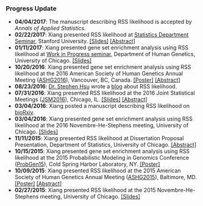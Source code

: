 ### Progress Update

- **04/04/2017**: The manuscript describing RSS likelihood is accepted by *Annals of Applied Statistics*.
- **02/22/2017**: Xiang presented RSS likelihood at [Statistics Department Seminar](https://statistics.stanford.edu/events/bayesian-large-scale-regression-model-genome-wide-summary-data), Stanford University. [[Slides]](http://www.stat.uchicago.edu/~xiangzhu/STANFORD_20170222.html) [[Abstract]](https://statistics.stanford.edu/sites/default/files/Feb22-2017.pdf)
- **01/11/2017**: Xiang presented gene set enrichment analysis using RSS likelihood at [Work in Progress seminar](http://genes.uchicago.edu/page/work-progress-series), Department of Human Genetics, University of Chicago. [[Slides]](http://www.stat.uchicago.edu/~xiangzhu/WIP_20170111.html)
- **10/20/2016**: Xiang presented gene set enrichment analysis using RSS likelihood at the 2016 American Society of Human Genetics Annual Meeting ([ASHG2016](http://www.ashg.org/2016meeting/)), Vancouver, BC, Canada. [[Poster]](http://www.stat.uchicago.edu/~xiangzhu/ASHG_2016.pdf) [[Abstract]](https://ep70.eventpilot.us/web/page.php?page=IntHtml&project=ASHG16&id=160120613) 
- **08/23/2016**: [Dr. Stephen Hsu](https://vprgs.msu.edu/stephen-hsu-vice-president-research-and-graduate-studies) wrote a [blog](http://infoproc.blogspot.com/2016/08/bayesian-large-scale-multiple.html) about RSS likelihood. 
- **07/31/2016**: Xiang presented RSS likelihood at the 2016 Joint Statistical Meetings ([JSM2016](https://ww2.amstat.org/meetings/jsm/2016/)), Chicago, IL. [[Slides]](http://www.stat.uchicago.edu/~xiangzhu/JSM_20160731.pdf) [[Abstract]](https://ww2.amstat.org/meetings/jsm/2016/onlineprogram/AbstractDetails.cfm?abstractid=320123)
- **03/04/2016**: Xiang posted a manuscript describing RSS likelihood on [bioRxiv](https://doi.org/10.1101/042457). 
- **03/04/2016**: Xiang presented gene set enrichment analysis using RSS likelihood at the 2016 Novembre-He-Stephens meeting, University of Chicago. [[Slides]](http://www.stat.uchicago.edu/~xiangzhu/NHS_20160304.pdf)
- **11/11/2015**: Xiang presented RSS likelihood at Dissertation Proposal Presentation, Department of Statistics, University of Chicago. [[Abstract]](https://www.stat.uchicago.edu/students/seminars/2015-2016/zhu_xiang111115.pdf) 
- **10/15/2015**: Xiang presented gene set enrichment analysis using RSS likelihood at the 2015 Probabilistic Modeling in Genomics Conference ([ProbGen15](https://meetings.cshl.edu/meetings.aspx?meet=probgen&year=15)), Cold Spring Harbor Laboratory, NY. [[Poster]](http://www.stat.uchicago.edu/~xiangzhu/CSHL_2015.pdf)
- **10/09/2015**: Xiang presented RSS likelihood at the 2015 American Society of Human Genetics Annual Meeting ([ASHG2015](http://www.ashg.org/2015meeting/)), Baltimore, MD. [[Poster]](http://www.stat.uchicago.edu/~xiangzhu/ASHG_2015.pdf) [[Abstract]](https://ep70.eventpilotadmin.com/web/page.php?page=IntHtml&project=ASHG15&id=150120723) 
- **02/27/2015**: Xiang presented RSS likelihood at the 2015 Novembre-He-Stephens meeting, University of Chicago. [[Slides]](http://www.stat.uchicago.edu/~xiangzhu/NHS_20150227.html)
